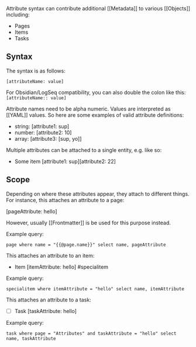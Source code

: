 Attribute syntax can contribute additional [[Metadata]] to various [[Objects]] including:

* Pages
* Items
* Tasks

## Syntax
The syntax is as follows:

```
[attributeName: value]
```

For Obsidian/LogSeq compatibility, you can also double the colon like this: `[attributeName:: value]`
 
Attribute names need to be alpha numeric. Values are interpreted as [[YAML]] values. So here are some examples of valid attribute definitions:

* string: [attribute1: sup]
* number: [attribute2: 10]
* array: [attribute3: [sup, yo]]

Multiple attributes can be attached to a single entity, e.g. like so:

* Some item [attribute1: sup][attribute2: 22]

## Scope
Depending on where these attributes appear, they attach to different things. For instance, this attaches an attribute to a page:

[pageAttribute: hello]

However, usually [[Frontmatter]] is be used for this purpose instead.

Example query:

```query
page where name = "{{@page.name}}" select name, pageAttribute 
```

This attaches an attribute to an item:

* Item [itemAttribute: hello] #specialitem

Example query:

```query
specialitem where itemAttribute = "hello" select name, itemAttribute 
```

This attaches an attribute to a task:

* [ ] Task [taskAttribute: hello]

Example query:

```query
task where page = "Attributes" and taskAttribute = "hello" select name, taskAttribute 
```
